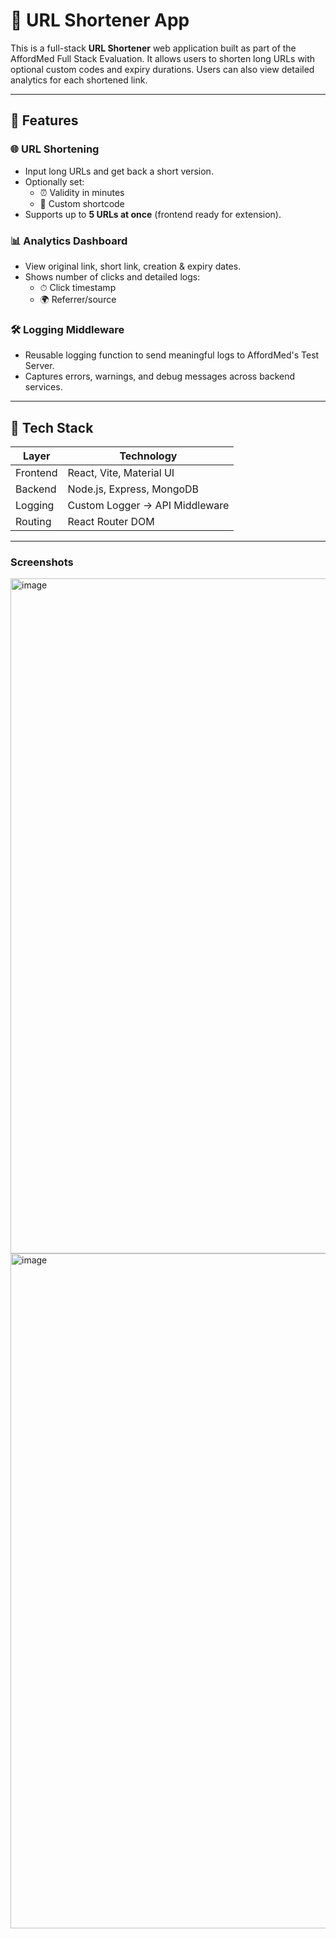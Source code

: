 # 🔗 URL Shortener App

This is a full-stack **URL Shortener** web application built as part of the AffordMed Full Stack Evaluation. It allows users to shorten long URLs with optional custom codes and expiry durations. Users can also view detailed analytics for each shortened link.

---

## 🚀 Features

### 🌐 URL Shortening
- Input long URLs and get back a short version.
- Optionally set:
  - ⏰ Validity in minutes
  - 🧾 Custom shortcode
- Supports up to **5 URLs at once** (frontend ready for extension).

### 📊 Analytics Dashboard
- View original link, short link, creation & expiry dates.
- Shows number of clicks and detailed logs:
  - ⏱ Click timestamp
  - 🌍 Referrer/source

### 🛠 Logging Middleware
- Reusable logging function to send meaningful logs to AffordMed's Test Server.
- Captures errors, warnings, and debug messages across backend services.

---

## 🧱 Tech Stack

| Layer     | Technology                     |
|-----------|--------------------------------|
| Frontend  | React, Vite, Material UI       |
| Backend   | Node.js, Express, MongoDB      |
| Logging   | Custom Logger → API Middleware |
| Routing   | React Router DOM               |

---
### Screenshots
<img width="1920" height="1080" alt="image" src="https://github.com/user-attachments/assets/ad5dcd6e-f9dc-4f36-b93f-4bf61df3b6a0" />
<img width="1920" height="1080" alt="image" src="https://github.com/user-attachments/assets/9baeb7e9-1700-41e3-a248-830176da9ddb" />



